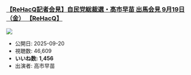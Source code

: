 ### [【ReHacQ記者会見】自民党総裁選・高市早苗 出馬会見 9月19日（金） 【ReHacQ】](https://www.youtube.com/watch?v=QoRyscjXMV8)
[![](https://img.youtube.com/vi/QoRyscjXMV8/sddefault.jpg)](https://www.youtube.com/watch?v=QoRyscjXMV8)
-   公開日: 2025-09-20
-   視聴数: 46,609
-   **いいね数: 1,456**
-   出演者: 高市早苗

